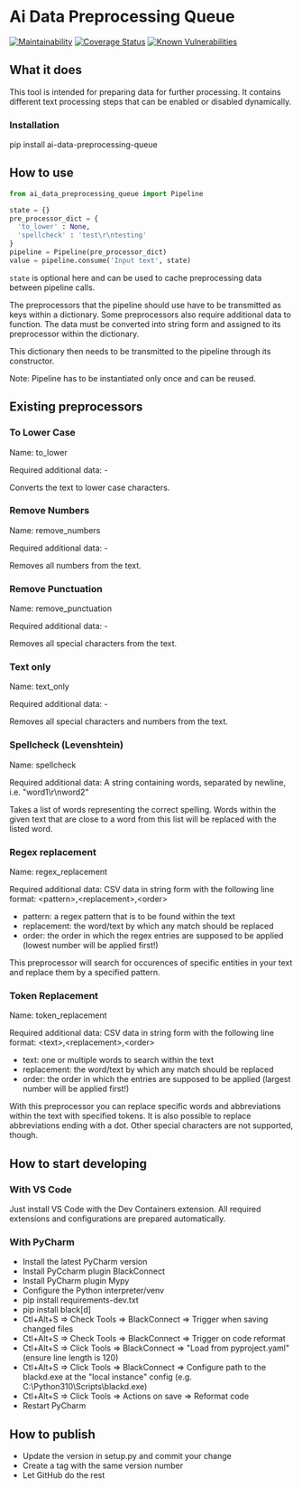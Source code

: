 # Ai Data Preprocessing Queue
[![Maintainability][codeclimate-image]][codeclimate-url]
[![Coverage Status][coveralls-image]][coveralls-url]
[![Known Vulnerabilities][snyk-image]][snyk-url]

## What it does
This tool is intended for preparing data for further processing.
It contains different text processing steps that can be enabled or disabled dynamically.


### Installation
pip install ai-data-preprocessing-queue

## How to use
```python
from ai_data_preprocessing_queue import Pipeline

state = {}
pre_processor_dict = {
  'to_lower' : None,
  'spellcheck' : 'test\r\ntesting'
}
pipeline = Pipeline(pre_processor_dict)
value = pipeline.consume('Input text', state)
```

`state` is optional here and can be used to cache preprocessing data between pipeline calls.

The preprocessors that the pipeline should use have to be transmitted as keys within a dictionary.
Some preprocessors also require additional data to function.
The data must be converted into string form and assigned to its preprocessor within the dictionary.

This dictionary then needs to be transmitted to the pipeline through its constructor.

Note: Pipeline has to be instantiated only once and can be reused.

## Existing preprocessors

### To Lower Case
Name: to_lower 

Required additional data: -

Converts the text to lower case characters.

### Remove Numbers
Name: remove_numbers

Required additional data: -

Removes all numbers from the text.

### Remove Punctuation
Name: remove_punctuation

Required additional data: -

Removes all special characters from the text.

### Text only
Name: text_only

Required additional data: -

Removes all special characters and numbers from the text.

### Spellcheck (Levenshtein)
Name: spellcheck

Required additional data: A string containing words, separated by newline, i.e. "word1\r\nword2"

Takes a list of words representing the correct spelling. Words within the given text that are close to a word from this list will be replaced with the listed word.

### Regex replacement
Name: regex_replacement

Required additional data: CSV data in string form with the following line format: &lt;pattern&gt;,&lt;replacement&gt;,&lt;order&gt;
  - pattern: a regex pattern that is to be found within the text
  - replacement: the word/text by which any match should be replaced
  - order: the order in which the regex entries are supposed to be applied (lowest number will be applied first!)

This preprocessor will search for occurences of specific entities in your text and replace them by a specified pattern.

### Token Replacement
Name: token_replacement

Required additional data: CSV data in string form with the following line format: &lt;text&gt;,&lt;replacement&gt;,&lt;order&gt;
  - text: one or multiple words to search within the text
  - replacement: the word/text by which any match should be replaced
  - order: the order in which the entries are supposed to be applied (largest number will be applied first!)

With this preprocessor you can replace specific words and abbreviations within the text with specified tokens. It is also possible to replace abbreviations ending with a dot. Other special characters are not supported, though.

## How to start developing

### With VS Code

Just install VS Code with the Dev Containers extension. All required extensions and configurations are prepared automatically.

### With PyCharm

* Install the latest PyCharm version
* Install PyCcharm plugin BlackConnect
* Install PyCharm plugin Mypy
* Configure the Python interpreter/venv
* pip install requirements-dev.txt
* pip install black[d]
* Ctl+Alt+S => Check Tools => BlackConnect => Trigger when saving changed files
* Ctl+Alt+S => Check Tools => BlackConnect => Trigger on code reformat
* Ctl+Alt+S => Click Tools => BlackConnect => "Load from pyproject.yaml" (ensure line length is 120)
* Ctl+Alt+S => Click Tools => BlackConnect => Configure path to the blackd.exe at the "local instance" config (e.g. C:\Python310\Scripts\blackd.exe)
* Ctl+Alt+S => Click Tools => Actions on save => Reformat code
* Restart PyCharm

## How to publish
* Update the version in setup.py and commit your change
* Create a tag with the same version number
* Let GitHub do the rest

[codeclimate-image]:https://api.codeclimate.com/v1/badges/bcde3599d064f687803f/maintainability
[codeclimate-url]:https://codeclimate.com/github/SamhammerAG/ai-data-preprocessing-queue/maintainability
[coveralls-image]:https://coveralls.io/repos/github/SamhammerAG/ai-data-preprocessing-queue/badge.svg?branch=master
[coveralls-url]:https://coveralls.io/github/SamhammerAG/ai-data-preprocessing-queue?branch=master
[snyk-image]:https://snyk.io/test/github/SamhammerAG/ai-data-preprocessing-queue/badge.svg
[snyk-url]:https://snyk.io/test/github/SamhammerAG/ai-data-preprocessing-queue